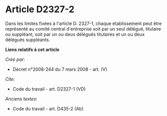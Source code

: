 # Article D2327-2

Dans les limites fixées à l'article D. 2327-1, chaque établissement peut être représenté au comité central d'entreprise soit
par un seul délégué, titulaire ou suppléant, soit par un ou deux délégués titulaires et un ou deux délégués suppléants.

**Liens relatifs à cet article**

_Créé par_:

  - Décret n°2008-244 du 7 mars 2008 - art. (V)

_Cite_:

  - Code du travail - art. D2327-1 (VD)

_Anciens textes_:

  - Code du travail - art. D435-2 (Ab)
